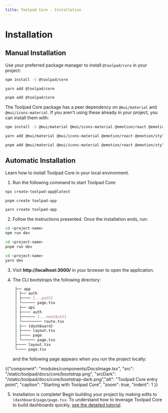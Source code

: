 ```yaml
---
title: Toolpad Core - Installation
---
```


# Installation

## Manual Installation

Use your preferred package manager to install `@toolpad/core` in your project:

<codeblock storageKey="package-manager">

```bash npm
npm install -S @toolpad/core
```

```bash yarn
yarn add @toolpad/core
```

```bash pnpm
pnpm add @toolpad/core
```

</codeblock>

The Toolpad Core package has a peer dependency on `@mui/material` and `@mui/icons-material`. If you aren't using these already in your project, you can install them with:

<codeblock storageKey="package-manager">

```bash npm
npm install -S @mui/material @mui/icons-material @emotion/react @emotion/styled
```

```bash yarn
yarn add @mui/material @mui/icons-material @emotion/react @emotion/styled
```

```bash pnpm
pnpm add @mui/material @mui/icons-material @emotion/react @emotion/styled
```

</codeblock>

## Automatic Installation

<p class="description">Learn how to install Toolpad Core in your local environment.</p>

1. Run the following command to start Toolpad Core:

<codeblock storageKey="package-manager">

```bash npm
npx create-toolpad-app@latest
```

```bash pnpm
pnpm create toolpad-app
```

```bash yarn
yarn create toolpad-app
```

</codeblock>

2. Follow the instructions presented. Once the installation ends, run:

<codeblock storageKey="package-manager">

```bash npm
cd <project-name>
npm run dev
```

```bash pnpm
cd <project-name>
pnpm run dev
```

```bash yarn
cd <project-name>
yarn dev
```

</codeblock>

3. Visit **http://localhost:3000/** in your browser to open the application.

4. The CLI bootstraps the following directory:

   ```bash
    ├── app
    │ ├── auth
    │ ├──── [...path]
    │ └────── page.tsx
    │ ├── api
    │ ├──── auth
    │ ├────── [...nextAuth]
    │ └───────── route.tsx
    │ ├── (dashboard)
    | ├──── layout.tsx
    │ ├──── page
    │ └────── page.tsx
    ├──── layout.tsx
    └──── page.tsx

   ```

   and the following page appears when you run the project locally:

{{"component": "modules/components/DocsImage.tsx", "src": "/static/toolpad/docs/core/bootstrap.png", "srcDark": "/static/toolpad/docs/core/bootstrap-dark.png","alt": "Toolpad Core entry point", "caption": "Starting with Toolpad Core", "zoom": true, "indent": 1 }}

5. Installation is complete! Begin building your project by making edits to `(dashboard/page/page.tsx`. To understand how to leverage Toolpad Core to build dashboards quickly, [see the detailed tutorial](/toolpad/core/introduction/tutorial/).
